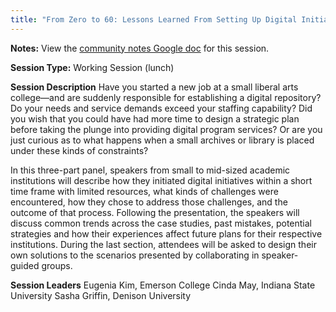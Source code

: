 ```yaml
---
title: "From Zero to 60: Lessons Learned From Setting Up Digital Initiatives in Small to Mid-sized Academic Institutions"
---
```

**Notes:** View the [community notes Google doc](https://docs.google.com/document/d/1tjoF-_uxWWJokHHTsAxJCBpukHOaBN9EGIAOMaqtuE8/ "From Zero to 60 - community notes") for this session.

**Session Type:** Working Session (lunch)

**Session Description**
Have you started a new job at a small liberal arts college—and are suddenly responsible for establishing a digital repository? Do your needs and service demands exceed your staffing capability? Did you wish that you could have had more time to design a strategic plan before taking the plunge into providing digital program services? Or are you just curious as to what happens when a small archives or library is placed under these kinds of constraints?

In this three-part panel, speakers from small to mid-sized academic institutions will describe how they initiated digital initiatives within a short time frame with limited resources, what kinds of challenges were encountered, how they chose to address those challenges, and the outcome of that process. Following the presentation, the speakers will discuss common trends across the case studies, past mistakes, potential strategies and how their experiences affect future plans for their respective institutions. During the last section, attendees will be asked to design their own solutions to the scenarios presented by collaborating in speaker-guided groups.

**Session Leaders**
Eugenia Kim, Emerson College
Cinda May, Indiana State University
Sasha Griffin, Denison University